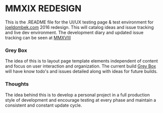 # MMXIX REDESIGN

This is the .README file for the UI/UX testing page & test environment for [joeldombek.com](http://www.joeldombek.com) 2016 redesign. This will catalog ideas and issue tracking and live dev environment. The development diary and updated issue tracking can be seen at [MMXVIII](http://joeldom.github.io/redesign/)

### Grey Box

The idea of this is to layout page template elements independent of content and focus on user interaction and organization. The current build [Grey Box](http://joeldom.github.io/redesign/greybox/) will have know todo's and issues detailed along with ideas for future builds.

### Thoughts

The idea behind this is to develop a personal project in a full production style of development and encourage testing at every phase and maintain a consistent and constant update cycle.
